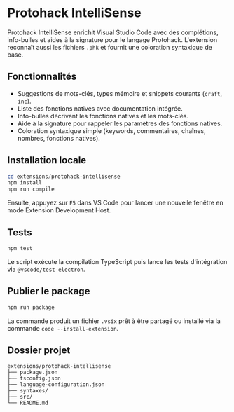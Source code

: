 # Protohack IntelliSense

Protohack IntelliSense enrichit Visual Studio Code avec des complétions, info-bulles et aides à la signature pour le langage Protohack. L'extension reconnaît aussi les fichiers `.phk` et fournit une coloration syntaxique de base.

## Fonctionnalités

- Suggestions de mots-clés, types mémoire et snippets courants (`craft`, `inc`).
- Liste des fonctions natives avec documentation intégrée.
- Info-bulles décrivant les fonctions natives et les mots-clés.
- Aide à la signature pour rappeler les paramètres des fonctions natives.
- Coloration syntaxique simple (keywords, commentaires, chaînes, nombres, fonctions natives).

## Installation locale

```powershell
cd extensions/protohack-intellisense
npm install
npm run compile
```

Ensuite, appuyez sur `F5` dans VS Code pour lancer une nouvelle fenêtre en mode Extension Development Host.

## Tests

```powershell
npm test
```

Le script exécute la compilation TypeScript puis lance les tests d'intégration via `@vscode/test-electron`.

## Publier le package

```powershell
npm run package
```

La commande produit un fichier `.vsix` prêt à être partagé ou installé via la commande `code --install-extension`.

## Dossier projet

```
extensions/protohack-intellisense
├── package.json
├── tsconfig.json
├── language-configuration.json
├── syntaxes/
├── src/
└── README.md
```

